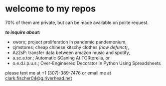 # welcome to my repos

70% of them are private, but can be made available on polite request.  

***to inquire about:***
- xworx; project proliferation in pandemic pandemonium,
- cjmstores; cheap chinese kitschy clothes *(now defunct)*,
- Az2sP: transfer data between amazon music and spotify,
- a.sc.a.tor.; Automatic SCaning At TORtorella, or
- o.e.d.i.p.u.s.; Over-Engineered Decorator In Python Using Spreadsheets

please text me at +1 (307)-389-7476 or email me at clark.fischer04@g.riverhead.net

<!---
- 👋 Hi, I’m @clark-fischer
- 👀 I’m interested in ...
- 🌱 I’m currently learning ...
- 💞️ I’m looking to collaborate on ...
- 📫 How to reach me ...


clark-fischer/clark-fischer is a ✨ special ✨ repository because its `README.md` (this file) appears on your GitHub profile.
You can click the Preview link to take a look at your changes.
--->
